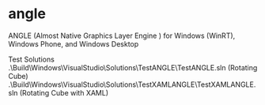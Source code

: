 # angle
ANGLE (Almost Native Graphics Layer Engine ) for Windows (WinRT), Windows Phone, and Windows Desktop

Test Solutions
.\Build\Windows\VisualStudio\Solutions\TestANGLE\TestANGLE.sln (Rotating Cube)
.\Build\Windows\VisualStudio\Solutions\TestXAMLANGLE\TestXAMLANGLE.sln (Rotating Cube with XAML)
